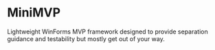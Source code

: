 MiniMVP
=======

Lightweight WinForms MVP framework designed to provide separation guidance and testability but mostly get out of your way.
